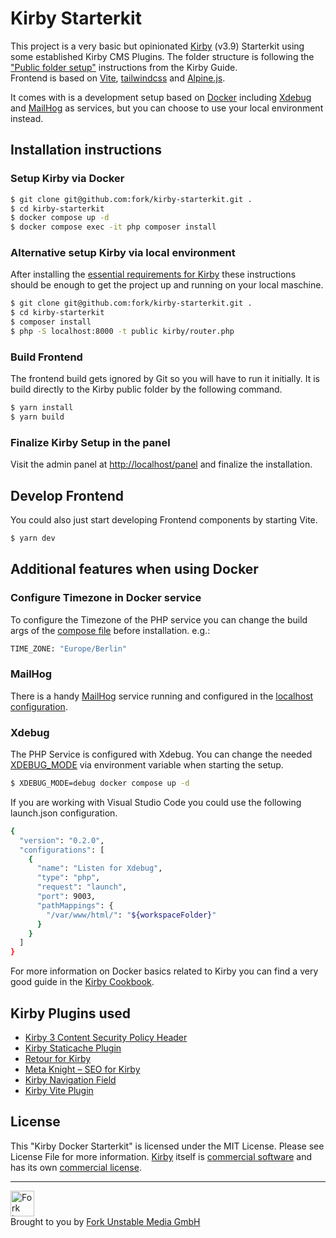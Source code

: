 # Kirby Starterkit

This project is a very basic but opinionated [Kirby](https://getkirby.com/) (v3.9) Starterkit using some established Kirby CMS Plugins. The folder structure is following the ["Public folder setup"](https://getkirby.com/docs/guide/configuration#custom-folder-setup__public-folder-setup) instructions from the Kirby Guide.<br>
Frontend is based on [Vite](https://vitejs.dev/), [tailwindcss](https://tailwindcss.com/) and [Alpine.js](https://alpinejs.dev/).

It comes with is a development setup based on [Docker](https://www.docker.com/) including [Xdebug](#xdebug) and [MailHog](#mailhog) as services, but you can choose to use your local environment instead.

## Installation instructions

### Setup Kirby via Docker

```bash
$ git clone git@github.com:fork/kirby-starterkit.git .
$ cd kirby-starterkit
$ docker compose up -d
$ docker compose exec -it php composer install
```

### Alternative setup Kirby via local environment

After installing the [essential requirements for Kirby](https://getkirby.com/docs/guide/quickstart) these instructions should be enough to get the project up and running on your local maschine.

```bash
$ git clone git@github.com:fork/kirby-starterkit.git .
$ cd kirby-starterkit
$ composer install
$ php -S localhost:8000 -t public kirby/router.php
```

### Build Frontend

The frontend build gets ignored by Git so you will have to run it initially.
It is build directly to the Kirby public folder by the following command.

```bash
$ yarn install
$ yarn build
```

### Finalize Kirby Setup in the panel

Visit the admin panel at [http://localhost/panel](http://localhost/panel) and finalize the installation.

## Develop Frontend

You could also just start developing Frontend components by starting Vite.

```bash
$ yarn dev
```

## Additional features when using Docker

### Configure Timezone in Docker service

To configure the Timezone of the PHP service you can change the build args of the [compose file](./docker-compose.yml) before installation. e.g.:

```bash
TIME_ZONE: "Europe/Berlin"
```

### MailHog

There is a handy [MailHog](https://github.com/mailhog/MailHog) service running and configured in the [localhost configuration](./site/config/config.localhost.php).

### Xdebug

The PHP Service is configured with Xdebug. You can change the needed [XDEBUG_MODE](https://xdebug.org/docs/all_settings#mode) via environment variable when starting the setup.

```bash
$ XDEBUG_MODE=debug docker compose up -d
```

If you are working with Visual Studio Code you could use the following launch.json configuration.

```bash
{
  "version": "0.2.0",
  "configurations": [
    {
      "name": "Listen for Xdebug",
      "type": "php",
      "request": "launch",
      "port": 9003,
      "pathMappings": {
        "/var/www/html/": "${workspaceFolder}"
      }
    }
  ]
}

```

For more information on Docker basics related to Kirby you can find a very good guide in the [Kirby Cookbook](https://getkirby.com/docs/cookbook/setup/kirby-meets-docker#example-4-docker-compose).

## Kirby Plugins used

-   [Kirby 3 Content Security Policy Header](https://github.com/bnomei/kirby3-security-headers)
-   [Kirby Staticache Plugin](https://github.com/getkirby/staticache)
-   [Retour for Kirby](https://github.com/distantnative/retour-for-kirby)
-   [Meta Knight – SEO for Kirby](https://github.com/diesdasdigital/kirby-meta-knight)
-   [Kirby Navigation Field](https://github.com/chrisbeluga/kirby-navigation)
-   [Kirby Vite Plugin](https://github.com/arnoson/kirby-vite)

## License

This "Kirby Docker Starterkit" is licensed under the MIT License. Please see License File for more information. [Kirby](https://getkirby.com/) itself is [commercial software](https://getkirby.com/buy) and has its own [commercial license](https://getkirby.com/license).

---

<a href="https://www.fork.de" target="_blank"><img src="https://github.com/fork/kirby-starterkit/assets/55244/242acd9a-7936-414e-9c9e-984d4f690728" width="38" height="41" alt="Fork Logo" /></a><br />
Brought to you by [Fork Unstable Media GmbH](https://www.fork.de)
